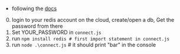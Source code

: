 - following the [docs](https://redis.io/docs/latest/operate/rc/rc-quickstart/)

0. login to your redis account on the cloud, create/open a db, Get the password from there
1. Set YOUR_PASSWORD in `connect.js`
2. run `npm install redis # first import statement in connect.js`
3. run `node .\connect.js` # it should print "bar" in the console